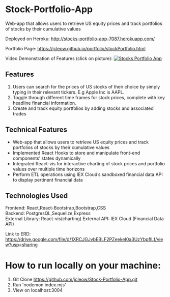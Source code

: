 <!-- @format -->

# Stock-Portfolio-App
Web-app that allows users to retrieve US equity prices and track portfolios of stocks by their cumulative values  

Deployed on Heroku: http://stocks-portfolio-app-7087.herokuapp.com/  

Portfolio Page: https://jcleow.github.io/portfolio/stockPortfolio.html

Video Demonstration of Features (click on picture):
[![Stocks Portfolio App](https://imgur.com/tRdstRz.png)](https://www.youtube.com/watch?v=RxihjXRp7cQ")

## Features ##
1. Users can search for the prices of US stocks of their choice by simply typing in their relevant tickers. E.g Apple Inc is AAPL.
2. Toggle through different time frames for stock prices, complete with key headline financial information.
3. Create and track equity portfolios by adding stocks and associated trades


## Technical Features ##
* Web-app that allows users to retrieve US equity prices and track portfolios of stocks by their cumulative values
* Implemented React Hooks to store and manipulate front-end components’ states dynamically
* Integrated React-vis for interactive charting of stock prices and portfolio values over multiple time horizons
* Perform ETL operations using IEX Cloud’s sandboxed financial data API to display pertinent financial data

## Technologies Used ##
Frontend: React,React-Bootstrap,Bootstrap,CSS  
Backend: PostgresQL,Sequelize,Express  
External Library: React-vis(charting)
External API: IEX Cloud (Financial Data API)

Link to ERD:
https://drive.google.com/file/d/1XRCJGJvbEBLF2PZeekeI0a3UzYbpflLf/view?usp=sharing

# How to run locally on your machine:
1. Git Clone https://github.com/jcleow/Stock-Portfolio-App.git
2. Run 'nodemon index.mjs'
3. View on localhost:3004

